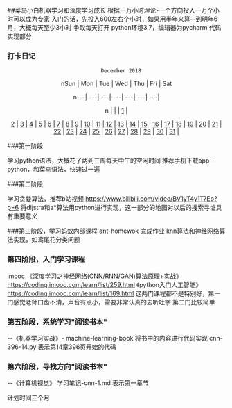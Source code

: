 ##菜鸟小白机器学习和深度学习成长
根据一万小时理论-一个方向投入一万个小时可以成为专家
入门的话，先投入600左右个小时，如果用半年来算--到明年6月，大概每天至少3小时
争取每天打开
python环境3.7，编辑器为pycharm
代码实现部分
### 打卡日记
<center>


       December 2018

nSun | Mon | Tue | Wed | Thu | Fri | Sat

n---| ---| ---| ---| ---| ---| ---|

n | | | [1](#121) |

[2](#122) | [3](#123) | [4](#124) | [5](#125) | [6](#126) | [7](#127) | [8](#128) | [9](#129) | [10](#1210) | [11](#1211) | [12](#1212) | [13](#1213) | [14](#1214) | [15](#1215) | [16](#1216) | [17](#1217) | [18](#1218) | [19](#1219) | [20](#1220) | [21](#1221) | [22](#1222) | [23](#1223) | [24](#1224) | [25](#1225) | [26](#1226) | [27](#1227) | [28](#1228) | [29](#1229) | [30](#1230) | [31](#1231) |
</center>

###第一阶段 

学习python语法，大概花了两到三周每天中午的空闲时间
推荐手机下载app--python，和菜鸟语法，快速过一遍

###第二阶段

学习贪婪算法，推荐b站视频 https://www.bilibili.com/video/BV1yT4y1T7Eb?p=6
将dijstra和a*算法用python进行实现，这一部分的地图对以后的搜索寻址具有重要意义

###第三阶段，学习蚂蚁内部课程 ant-homewok
完成作业 knn算法和神经网络算法实现，如鸢尾花分类问题

### 第四阶段，入门学习课程
imooc 
《深度学习之神经网络(CNN/RNN/GAN)算法原理+实战》https://coding.imooc.com/learn/list/259.html 
《python入门人工智能》https://coding.imooc.com/learn/list/169.html
这两门课程都不是特别好，第一门感觉老师口齿不清，声音有点小，需要非常认真的去听吐字
第二门比较简单


### 第五阶段，系统学习"阅读书本"
--《机器学习实战》- machine-learning-book
将书中的内容进行代码实现
cnn-396-14.py 表示第14章396页开始的代码

### 第六阶段，寻找方向"阅读书本"
--《计算机视觉》
学习笔记-cnn-1.md 表示第一章节

计划时间三个月